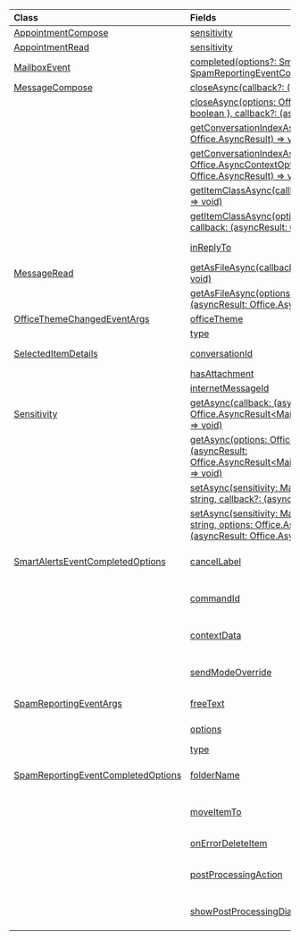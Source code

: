 | Class | Fields | Description |
|:---|:---|:---|
|[AppointmentCompose](/.appointmentcompose)|[sensitivity](/.appointmentcompose#outlook-javascript/api/outlook/-appointmentcompose-sensitivity-member)|Gets or sets the {@link Office.Sensitivity | sensitivity level} of an appointment.|
|[AppointmentRead](/.appointmentread)|[sensitivity](/.appointmentread#outlook-javascript/api/outlook/-appointmentread-sensitivity-member)|Provides the sensitivity value of the appointment.|
|[MailboxEvent](/.mailboxevent)|[completed(options?: SmartAlertsEventCompletedOptions \| SpamReportingEventCompletedOptions)](/.mailboxevent#outlook-javascript/api/outlook/-mailboxevent-completed-member(1))|Indicates that the event-based or spam-reporting add-in has completed processing an event.|
|[MessageCompose](/.messagecompose)|[closeAsync(callback?: (asyncResult: Office.AsyncResult<void>) => void)](/.messagecompose#outlook-javascript/api/outlook/-messagecompose-closeasync-member(1))|Closes the current new message being composed.|
||[closeAsync(options: Office.AsyncContextOptions & { discardItem: boolean }, callback?: (asyncResult: Office.AsyncResult<void>) => void)](/.messagecompose#outlook-javascript/api/outlook/-messagecompose-closeasync-member(1))|Closes the current message being composed with the option to discard unsaved changes.|
||[getConversationIndexAsync(callback: (asyncResult: Office.AsyncResult<string>) => void)](/.messagecompose#outlook-javascript/api/outlook/-messagecompose-getconversationindexasync-member(1))|Gets the Base64-encoded position of the current message in a conversation thread.|
||[getConversationIndexAsync(options: Office.AsyncContextOptions, callback: (asyncResult: Office.AsyncResult<string>) => void)](/.messagecompose#outlook-javascript/api/outlook/-messagecompose-getconversationindexasync-member(1))|Gets the Base64-encoded position of the current message in a conversation thread.|
||[getItemClassAsync(callback: (asyncResult: Office.AsyncResult<string>) => void)](/.messagecompose#outlook-javascript/api/outlook/-messagecompose-getitemclassasync-member(1))|Gets the Exchange Web Services item class of the selected message.|
||[getItemClassAsync(options: Office.AsyncContextOptions, callback: (asyncResult: Office.AsyncResult<string>) => void)](/.messagecompose#outlook-javascript/api/outlook/-messagecompose-getitemclassasync-member(1))|Gets the Exchange Web Services item class of the selected message.|
||[inReplyTo](/.messagecompose#outlook-javascript/api/outlook/-messagecompose-inreplyto-member)|Gets the internet message ID of the original message being replied to by the current message.|
|[MessageRead](/.messageread)|[getAsFileAsync(callback: (asyncResult: Office.AsyncResult<string>) => void)](/.messageread#outlook-javascript/api/outlook/-messageread-getasfileasync-member(1))|Gets the current message in EML format encoded in Base64.|
||[getAsFileAsync(options: Office.AsyncContextOptions, callback: (asyncResult: Office.AsyncResult<string>) => void)](/.messageread#outlook-javascript/api/outlook/-messageread-getasfileasync-member(1))|Gets the current message in EML format encoded in Base64.|
|[OfficeThemeChangedEventArgs](/.officethemechangedeventargs)|[officeTheme](/.officethemechangedeventargs#outlook-javascript/api/outlook/-officethemechangedeventargs-officetheme-member)|Gets the updated Office theme.|
||[type](/.officethemechangedeventargs#outlook-javascript/api/outlook/-officethemechangedeventargs-type-member)|Gets the type of the event.|
|[SelectedItemDetails](/.selecteditemdetails)|[conversationId](/.selecteditemdetails#outlook-javascript/api/outlook/-selecteditemdetails-conversationid-member)|The identifier of the message conversation that contains the message that's currently selected.|
||[hasAttachment](/.selecteditemdetails#outlook-javascript/api/outlook/-selecteditemdetails-hasattachment-member)|Returns `true` if the message that's currently selected contains an attachment.|
||[internetMessageId](/.selecteditemdetails#outlook-javascript/api/outlook/-selecteditemdetails-internetmessageid-member)|The internet message identifier of the message that's currently selected.|
|[Sensitivity](/.sensitivity)|[getAsync(callback: (asyncResult: Office.AsyncResult<MailboxEnums.AppointmentSensitivityType>) => void)](/.sensitivity#outlook-javascript/api/outlook/-sensitivity-getasync-member(1))|Gets the sensitivity level of an appointment.|
||[getAsync(options: Office.AsyncContextOptions, callback: (asyncResult: Office.AsyncResult<MailboxEnums.AppointmentSensitivityType>) => void)](/.sensitivity#outlook-javascript/api/outlook/-sensitivity-getasync-member(1))|Gets the sensitivity level of an appointment.|
||[setAsync(sensitivity: MailboxEnums.AppointmentSensitivityType \| string, callback?: (asyncResult: Office.AsyncResult<void>) => void)](/.sensitivity#outlook-javascript/api/outlook/-sensitivity-setasync-member(1))|Sets the sensitivity level of an appointment.|
||[setAsync(sensitivity: MailboxEnums.AppointmentSensitivityType \| string, options: Office.AsyncContextOptions, callback?: (asyncResult: Office.AsyncResult<void>) => void)](/.sensitivity#outlook-javascript/api/outlook/-sensitivity-setasync-member(1))|Sets the sensitivity level of an appointment.|
|[SmartAlertsEventCompletedOptions](/.smartalertseventcompletedoptions)|[cancelLabel](/.smartalertseventcompletedoptions#outlook-javascript/api/outlook/-smartalertseventcompletedoptions-cancellabel-member)|When you use the {@link https://learn.microsoft.com/javascript/api/outlook/office.mailboxevent#outlook-office-mailboxevent-completed-member(1) | completed method} to signal completion of an event handler and set its `allowEvent` property to `false`,|
||[commandId](/.smartalertseventcompletedoptions#outlook-javascript/api/outlook/-smartalertseventcompletedoptions-commandid-member)|When you use the {@link https://learn.microsoft.com/javascript/api/outlook/office.mailboxevent#outlook-office-mailboxevent-completed-member(1) | completed method} to signal completion of an event handler and set its `allowEvent` property to `false`,|
||[contextData](/.smartalertseventcompletedoptions#outlook-javascript/api/outlook/-smartalertseventcompletedoptions-contextdata-member)|When you use the {@link https://learn.microsoft.com/javascript/api/outlook/office.mailboxevent#outlook-office-mailboxevent-completed-member(1) | completed method} to|
||[sendModeOverride](/.smartalertseventcompletedoptions#outlook-javascript/api/outlook/-smartalertseventcompletedoptions-sendmodeoverride-member)|When you use the {@link https://learn.microsoft.com/javascript/api/outlook/office.mailboxevent#outlook-office-mailboxevent-completed-member(1) | completed method} to signal completion of an event handler|
|[SpamReportingEventArgs](/.spamreportingeventargs)|[freeText](/.spamreportingeventargs#outlook-javascript/api/outlook/-spamreportingeventargs-freetext-member)|The text provided by the user in the preprocessing dialog of a spam-reporting add-in.|
||[options](/.spamreportingeventargs#outlook-javascript/api/outlook/-spamreportingeventargs-options-member)|Returns `true` for each reporting option selected by the user in the preprocessing dialog of a spam-reporting add-in.|
||[type](/.spamreportingeventargs#outlook-javascript/api/outlook/-spamreportingeventargs-type-member)|The type of event that was raised.|
|[SpamReportingEventCompletedOptions](/.spamreportingeventcompletedoptions)|[folderName](/.spamreportingeventcompletedoptions#outlook-javascript/api/outlook/-spamreportingeventcompletedoptions-foldername-member)|When you use the {@link https://learn.microsoft.com/javascript/api/outlook/office.mailboxevent#outlook-office-mailboxevent-completed-member(1) | completed method} to signal that a reported message has finished processing,|
||[moveItemTo](/.spamreportingeventcompletedoptions#outlook-javascript/api/outlook/-spamreportingeventcompletedoptions-moveitemto-member)|When you use the {@link https://learn.microsoft.com/javascript/api/outlook/office.mailboxevent#outlook-office-mailboxevent-completed-member(1) | completed method} to signal that a reported message has finished processing,|
||[onErrorDeleteItem](/.spamreportingeventcompletedoptions#outlook-javascript/api/outlook/-spamreportingeventcompletedoptions-onerrordeleteitem-member)|When set to `true`, deletes a reported message if an error occurs while the message is processed.|
||[postProcessingAction](/.spamreportingeventcompletedoptions#outlook-javascript/api/outlook/-spamreportingeventcompletedoptions-postprocessingaction-member)|When you use the {@link https://learn.microsoft.com/javascript/api/outlook/office.mailboxevent#outlook-office-mailboxevent-completed-member(1) | completed method} to signal that a reported message has finished processing,|
||[showPostProcessingDialog](/.spamreportingeventcompletedoptions#outlook-javascript/api/outlook/-spamreportingeventcompletedoptions-showpostprocessingdialog-member)|When you use the {@link https://learn.microsoft.com/javascript/api/outlook/office.mailboxevent#outlook-office-mailboxevent-completed-member(1) | completed method} to signal that a reported message has finished processing,|
